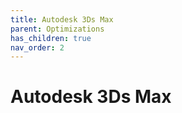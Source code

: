 ```yaml
---
title: Autodesk 3Ds Max
parent: Optimizations
has_children: true
nav_order: 2
---
```


# Autodesk 3Ds Max
